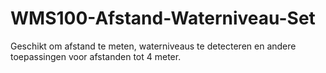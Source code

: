 # WMS100-Afstand-Waterniveau-Set
Geschikt om afstand te meten, waterniveaus te detecteren en andere toepassingen voor afstanden tot 4 meter.
